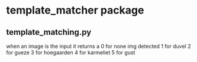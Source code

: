 # template_matcher package
## template_matching.py
when an image is the input it returns a
	0 for none img detected
	1 for duvel
	2 for gueze
	3 for hoegaarden
	4 for karmeliet
	5 for gust

